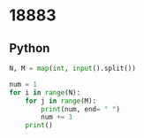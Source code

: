 # 18883

## Python

```python
N, M = map(int, input().split())

num = 1
for i in range(N):
    for j in range(M):
        print(num, end= " ")
        num += 1
    print()

```
